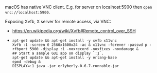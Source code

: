 macOS has native VNC client.
E.g. for server on localhost:5900 then `open vnc://localhost:5900`.

Exposing Xvfb, X server for remote access, via VNC:
* https://en.wikipedia.org/wiki/Xvfb#Remote_control_over_SSH
*
  ```
  apt-get update && apt-get install -y xvfb x11vnc
  Xvfb :1 -screen 0 2560x1600x24 -ac & x11vnc -forever -passwd p -rfbport 5900 -display :1 -noxrecord -noxfixes -noxdamage &
  ## Start a sample GUI app on display `:1`.
  apt-get update && apt-get install -y erlang-base
  epmd -debug &
  DISPLAY=:1 java -jar erlyberly-0.6.7-runnable.jar
  ```
  
